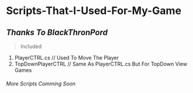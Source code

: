 # Scripts-That-I-Used-For-My-Game
## *Thanks To BlackThronPord*

> Included
 1. PlayerCTRL.cs // Used To Move The Player
 2. TopDownPlayerCTRL // Same As PlayerCTRL.cs But For TopDown View Games
###### More Scripts Comming Soon

